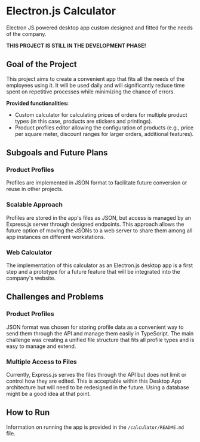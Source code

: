 # Electron.js Calculator
Electron JS powered desktop app custom designed and fitted for the needs of the company.

**THIS PROJECT IS STILL IN THE DEVELOPMENT PHASE!**

## Goal of the Project
This project aims to create a convenient app that fits all the needs of the employees using it. It will be used daily and will significantly reduce time spent on repetitive processes while minimizing the chance of errors.

**Provided functionalities:**
- Custom calculator for calculating prices of orders for multiple product types (in this case, products are stickers and printings).
- Product profiles editor allowing the configuration of products (e.g., price per square meter, discount ranges for larger orders, additional features).

## Subgoals and Future Plans
### Product Profiles
Profiles are implemented in JSON format to facilitate future conversion or reuse in other projects.

### Scalable Approach
Profiles are stored in the app's files as JSON, but access is managed by an Express.js server through designed endpoints. This approach allows the future option of moving the JSONs to a web server to share them among all app instances on different workstations.

### Web Calculator
The implementation of this calculator as an Electron.js desktop app is a first step and a prototype for a future feature that will be integrated into the company's website.

## Challenges and Problems
### Product Profiles
JSON format was chosen for storing profile data as a convenient way to send them through the API and manage them easily in TypeScript. The main challenge was creating a unified file structure that fits all profile types and is easy to manage and extend.

### Multiple Access to Files
Currently, Express.js serves the files through the API but does not limit or control how they are edited. This is acceptable within this Desktop App architecture but will need to be redesigned in the future. Using a database might be a good idea at that point.

## How to Run
Information on running the app is provided in the `/calculator/README.md` file.
